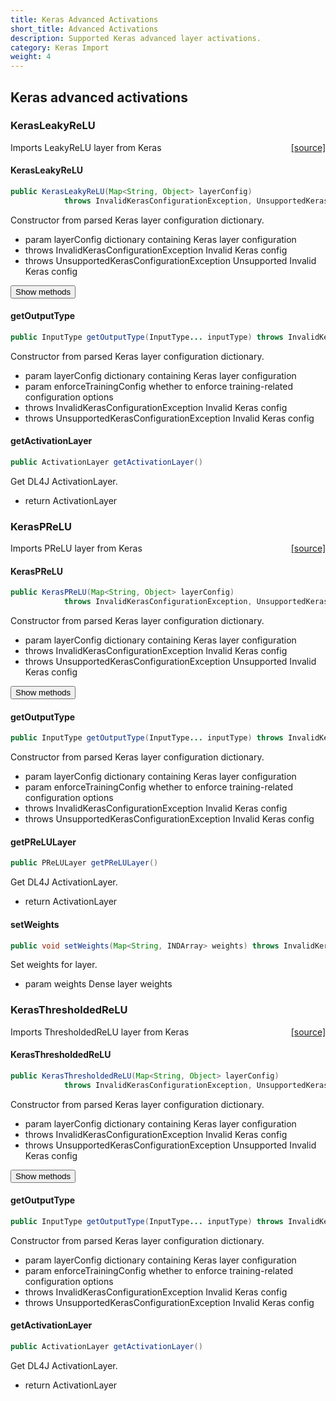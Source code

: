 ```yaml
---
title: Keras Advanced Activations
short_title: Advanced Activations
description: Supported Keras advanced layer activations.
category: Keras Import
weight: 4
---
```


## Keras advanced activations

### KerasLeakyReLU
<span style="float:right;"> [[source]](https://github.com/deeplearning4j/deeplearning4j/tree/master/deeplearning4j/deeplearning4j-modelimport/src/main/java/org/deeplearning4j/nn/modelimport/keras/layers/advanced/activations/KerasLeakyReLU.java) </span>

Imports LeakyReLU layer from Keras


#### KerasLeakyReLU 
```java
public KerasLeakyReLU(Map<String, Object> layerConfig)
            throws InvalidKerasConfigurationException, UnsupportedKerasConfigurationException 
```


Constructor from parsed Keras layer configuration dictionary.

- param layerConfig dictionary containing Keras layer configuration
- throws InvalidKerasConfigurationException Invalid Keras config
- throws UnsupportedKerasConfigurationException Unsupported Invalid Keras config


<button class="btn btn-primary" type="button" data-toggle="collapse" data-target="#KerasLeakyReLU" aria-expanded="false" aria-controls="KerasLeakyReLU">Show methods</button>
<div class="collapse" id="KerasLeakyReLU"><div class="card card-body">

#### getOutputType 
```java
public InputType getOutputType(InputType... inputType) throws InvalidKerasConfigurationException 
```


Constructor from parsed Keras layer configuration dictionary.

- param layerConfig           dictionary containing Keras layer configuration
- param enforceTrainingConfig whether to enforce training-related configuration options
- throws InvalidKerasConfigurationException Invalid Keras config
- throws UnsupportedKerasConfigurationException Invalid Keras config

#### getActivationLayer 
```java
public ActivationLayer getActivationLayer() 
```


Get DL4J ActivationLayer.

- return ActivationLayer


</div></div>


### KerasPReLU
<span style="float:right;"> [[source]](https://github.com/deeplearning4j/deeplearning4j/tree/master/deeplearning4j/deeplearning4j-modelimport/src/main/java/org/deeplearning4j/nn/modelimport/keras/layers/advanced/activations/KerasPReLU.java) </span>

Imports PReLU layer from Keras


#### KerasPReLU 
```java
public KerasPReLU(Map<String, Object> layerConfig)
            throws InvalidKerasConfigurationException, UnsupportedKerasConfigurationException 
```


Constructor from parsed Keras layer configuration dictionary.

- param layerConfig dictionary containing Keras layer configuration
- throws InvalidKerasConfigurationException Invalid Keras config
- throws UnsupportedKerasConfigurationException Unsupported Invalid Keras config


<button class="btn btn-primary" type="button" data-toggle="collapse" data-target="#KerasPReLU" aria-expanded="false" aria-controls="KerasPReLU">Show methods</button>
<div class="collapse" id="KerasPReLU"><div class="card card-body">

#### getOutputType 
```java
public InputType getOutputType(InputType... inputType) throws InvalidKerasConfigurationException 
```


Constructor from parsed Keras layer configuration dictionary.

- param layerConfig           dictionary containing Keras layer configuration
- param enforceTrainingConfig whether to enforce training-related configuration options
- throws InvalidKerasConfigurationException Invalid Keras config
- throws UnsupportedKerasConfigurationException Invalid Keras config

#### getPReLULayer 
```java
public PReLULayer getPReLULayer() 
```


Get DL4J ActivationLayer.

- return ActivationLayer

#### setWeights 
```java
public void setWeights(Map<String, INDArray> weights) throws InvalidKerasConfigurationException 
```


Set weights for layer.

- param weights Dense layer weights


</div></div>


### KerasThresholdedReLU
<span style="float:right;"> [[source]](https://github.com/deeplearning4j/deeplearning4j/tree/master/deeplearning4j/deeplearning4j-modelimport/src/main/java/org/deeplearning4j/nn/modelimport/keras/layers/advanced/activations/KerasThresholdedReLU.java) </span>

Imports ThresholdedReLU layer from Keras


#### KerasThresholdedReLU 
```java
public KerasThresholdedReLU(Map<String, Object> layerConfig)
            throws InvalidKerasConfigurationException, UnsupportedKerasConfigurationException 
```


Constructor from parsed Keras layer configuration dictionary.

- param layerConfig dictionary containing Keras layer configuration
- throws InvalidKerasConfigurationException Invalid Keras config
- throws UnsupportedKerasConfigurationException Unsupported Invalid Keras config


<button class="btn btn-primary" type="button" data-toggle="collapse" data-target="#KerasThresholdedReLU" aria-expanded="false" aria-controls="KerasThresholdedReLU">Show methods</button>
<div class="collapse" id="KerasThresholdedReLU"><div class="card card-body">

#### getOutputType 
```java
public InputType getOutputType(InputType... inputType) throws InvalidKerasConfigurationException 
```


Constructor from parsed Keras layer configuration dictionary.

- param layerConfig           dictionary containing Keras layer configuration
- param enforceTrainingConfig whether to enforce training-related configuration options
- throws InvalidKerasConfigurationException Invalid Keras config
- throws UnsupportedKerasConfigurationException Invalid Keras config

#### getActivationLayer 
```java
public ActivationLayer getActivationLayer() 
```


Get DL4J ActivationLayer.

- return ActivationLayer


</div></div>